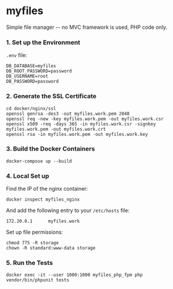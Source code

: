 # myfiles

Simple file manager -- no MVC framework is used, PHP code only.

### 1. Set up the Environment

`.env` file:

    DB_DATABASE=myfiles
    DB_ROOT_PASSWORD=password
    DB_USERNAME=root
    DB_PASSWORD=password

### 2. Generate the SSL Certificate

    cd docker/nginx/ssl
    openssl genrsa -des3 -out myfiles.work.pem 2048
    openssl req -new -key myfiles.work.pem -out myfiles.work.csr
    openssl x509 -req -days 365 -in myfiles.work.csr -signkey myfiles.work.pem -out myfiles.work.crt
    openssl rsa -in myfiles.work.pem -out myfiles.work.key

### 3. Build the Docker Containers

    docker-compose up --build

### 4. Local Set up

Find the IP of the nginx container:

    docker inspect myfiles_nginx

And add the following entry to your `/etc/hosts` file:

    172.20.0.1      myfiles.work

Set up file permissions:

    chmod 775 -R storage
    chown -R standard:www-data storage

### 5. Run the Tests

    docker exec -it --user 1000:1000 myfiles_php_fpm php vendor/bin/phpunit tests
